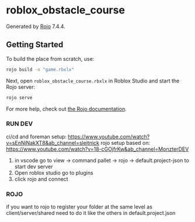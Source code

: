 # roblox_obstacle_course
Generated by [Rojo](https://github.com/rojo-rbx/rojo) 7.4.4.

## Getting Started
To build the place from scratch, use:

```bash
rojo build -o "game.rbxlx"
```

Next, open `roblox_obstacle_course.rbxlx` in Roblox Studio and start the Rojo server:

```bash
rojo serve
```

For more help, check out [the Rojo documentation](https://rojo.space/docs).

### RUN DEV
ci/cd and foreman setup: https://www.youtube.com/watch?v=sEnNjNakXT8&ab_channel=sleitnick
rojo setup based on: https://www.youtube.com/watch?v=18-cGOjfrKw&ab_channel=MonzterDEV

1. in vscode go to view -> command pallet -> rojo -> default.project-json to start dev server
2. Open roblox studio go to plugins
3. click rojo and connect

### ROJO

if you want to rojo to register your folder at the same level as client/server/shared need to
do it like the others in default.project.json
